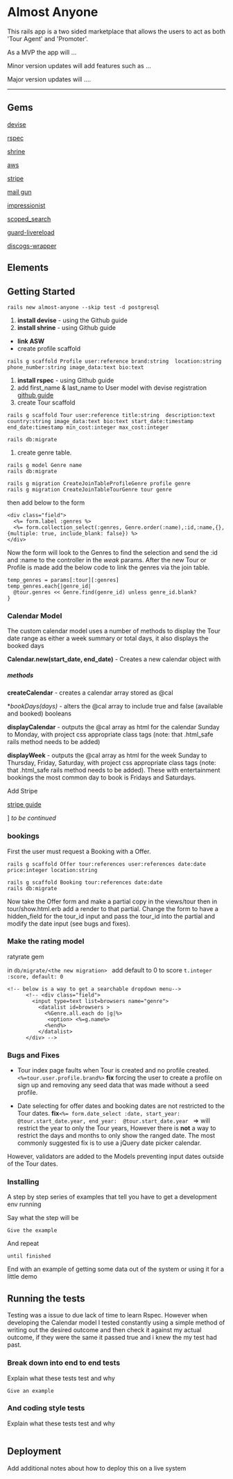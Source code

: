 # Almost Anyone

This rails app is a two sided marketplace that allows the users to act as both 'Tour Agent' and 'Promoter'.

As a MVP the app will ...

Minor version updates will add features such as ...

Major version updates will ....
___
## Gems

[devise](https://github.com/plataformatec/devise)

[rspec](https://github.com/rspec/rspec-rails)

[shrine](https://github.com/janko-m/shrine)

[aws](https://github.com/aws/aws-sdk-ruby)

[stripe](https://github.com/stripe/stripe-ruby)

[mail gun](https://github.com/mailgun/mailgun-ruby)

[impressionist](https://github.com/charlotte-ruby/impressionist)

[scoped_search](https://github.com/wvanbergen/scoped_search)

[guard-livereload](https://github.com/guard/guard-livereload)

[discogs-wrapper](https://github.com/buntine/discogs)

## Elements


## Getting Started

```
rails new almost-anyone --skip test -d postgresql
```

1. **install devise** - using the Github guide
1. **install shrine** - using Github guide
  * **link ASW**
  * create profile scaffold

```
rails g scaffold Profile user:reference brand:string  location:string phone_number:string image_data:text bio:text
```
1. **install rspec** - using Github guide
1. add first_name & last_name to User model with devise registration [github guide](https://github.com/plataformatec/devise/wiki/How-To:-Allow-users-to-sign-in-using-their-username-or-email-address)
1. create Tour scaffold

```
rails g scaffold Tour user:reference title:string  description:text country:string image_data:text bio:text start_date:timestamp end_date:timestamp min_cost:integer max_cost:integer

rails db:migrate

```
1. create genre table.

```
rails g model Genre name
rails db:migrate

rails g migration CreateJoinTableProfileGenre profile genre
rails g migration CreateJoinTableTourGenre tour genre
```
then add below to the form

```
<div class="field">
  <%= form.label :genres %>
  <%= form.collection_select(:genres, Genre.order(:name),:id,:name,{}, {multiple: true, include_blank: false}) %>
</div>
```
Now the form will look to the Genres to find the selection and send the :id and :name to the controller in the *weak* params. After the new Tour or Profile is made add the below code to link the genres via the join table.

```
temp_genres = params[:tour][:genres]
temp_genres.each{|genre_id|
  @tour.genres << Genre.find(genre_id) unless genre_id.blank?
}
```
### Calendar Model

The custom calendar model uses a number of methods to display the Tour date range as either a week summary or total days, it also displays the booked days

**Calendar.new(start_date, end_date)** - Creates a new calendar object with

##### *methods*

**createCalendar**  - creates a calendar array stored as @cal

**bookDays(*days)** - alters the @cal array to include true and false (available and booked) booleans

**displayCalendar** - outputs the @cal array as html for the calendar Sunday to Monday, with project css appropriate class tags (note: that .html_safe rails method needs to be added)

**displayWeek**     - outputs the @cal array as html for the week Sunday to Thursday, Friday, Saturday, with project css appropriate class tags (note: that .html_safe rails method needs to be added). These with entertainment bookings the most common day to book is Fridays and Saturdays.

Add Stripe

[stripe guide](https://stripe.com/docs/checkout/rails)


]
*to be continued*

### bookings

First the user must request a Booking with a Offer.
```
rails g scaffold Offer tour:references user:references date:date price:integer location:string

rails g scaffold Booking tour:references date:date
rails db:migrate
```
Now take the Offer form and make a partial copy in the views/tour then in tour/show.html.erb add a render to that partial. Change the form to have a hidden_field for the tour_id input and pass the tour_id into the partial and modify the date input (see bugs and fixes).


### Make the rating model

ratyrate gem

in ```db/migrate/<the new migration> ``` add default to 0 to score ```t.integer :score, default: 0```

```
<!-- below is a way to get a searchable dropdown menu-->
      <!-- <div class="field">
        <input type=text list=browsers name="genre">
          <datalist id=browsers >
            <%Genre.all.each do |g|%>
             <option> <%=g.name%>
            <%end%>
          </datalist>
      </div> -->
```



### Bugs and Fixes

* Tour index page faults when Tour is created and no profile created. ```<%=tour.user.profile.brand%>``` **fix** forcing the user to create a profile on sign up and removing any seed data that was made without a seed profile.

* Date selecting for offer dates and booking dates are not restricted to the Tour dates. **fix**```<%= form.date_select :date, start_year:  @tour.start_date.year, end_year:  @tour.start_date.year ``` => will restrict the year to only the Tour years, However there is **not** a way to restrict the days and months to only show the ranged date. The most commonly suggested fix is to use a jQuery date picker calendar.

However, validators are added to the Models preventing input dates outside of the Tour dates.



### Installing

A step by step series of examples that tell you have to get a development env running

Say what the step will be

```
Give the example
```

And repeat

```
until finished
```

End with an example of getting some data out of the system or using it for a little demo

## Running the tests

Testing was a issue to due lack of time to learn Rspec.
However when developing the Calendar model I tested constantly using a simple method of writing out the desired outcome and then check it against my actual outcome, if they were the same it passed true and i knew the my test had past.  

### Break down into end to end tests

Explain what these tests test and why

```
Give an example
```

### And coding style tests

Explain what these tests test and why

```
```

## Deployment

Add additional notes about how to deploy this on a live system
